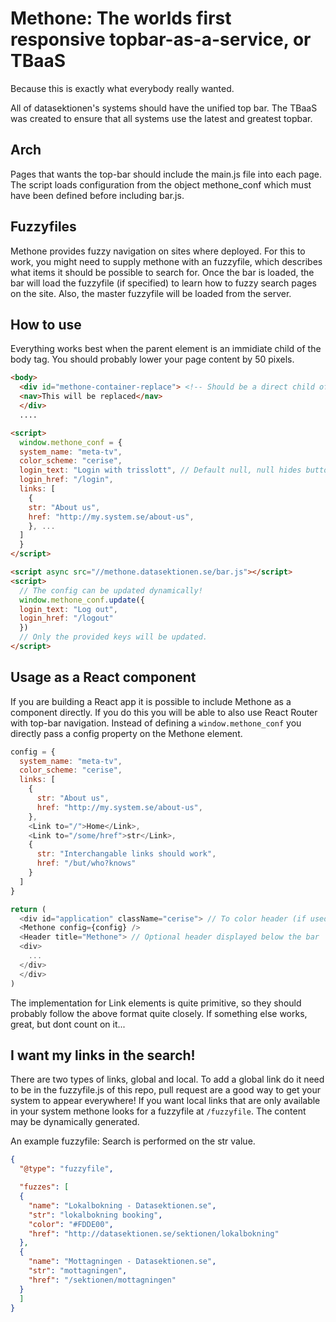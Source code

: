 Methone: The worlds first responsive topbar-as-a-service, or TBaaS
==================================================================
Because this is exactly what everybody really wanted.

All of datasektionen's systems should have the unified top bar. The
TBaaS was created to ensure that all systems use the latest and
greatest topbar.

Arch
----

Pages that wants the top-bar should include the main.js file into
each page. The script loads configuration from the object methone_conf
which must have been defined before including bar.js.

Fuzzyfiles
----------
Methone provides fuzzy navigation on sites where deployed. For this to work,
you might need to supply methone with an fuzzyfile, which describes what items
it should be possible to search for. Once the bar is loaded, the bar will load
the fuzzyfile (if specified) to learn how to fuzzy search pages on the site. Also,
the master fuzzyfile will be loaded from the server.

How to use
----------
Everything works best when the parent element is an immidiate child of the body
tag. You should probably lower your page content by 50 pixels.
```html
<body>
  <div id="methone-container-replace"> <!-- Should be a direct child of body -->
  <nav>This will be replaced</nav>
  </div>
  ....

<script>
  window.methone_conf = {
  system_name: "meta-tv",
  color_scheme: "cerise",
  login_text: "Login with trisslott", // Default null, null hides button
  login_href: "/login",
  links: [
    {
    str: "About us",
    href: "http://my.system.se/about-us",
    }, ...
  ]
  }
</script>

<script async src="//methone.datasektionen.se/bar.js"></script>
<script>
  // The config can be updated dynamically!
  window.methone_conf.update({
  login_text: "Log out",
  login_href: "/logout"
  })
  // Only the provided keys will be updated.
</script>
```

Usage as a React component
--------------------------

If you are building a React app it is possible to include Methone as a component directly. If you do this you will be able to also use React Router with top-bar navigation. Instead of defining a `window.methone_conf` you directly pass a config property on the Methone element.
```javascript
config = {
  system_name: "meta-tv",
  color_scheme: "cerise",
  links: [
    {
      str: "About us",
      href: "http://my.system.se/about-us",
    },
    <Link to="/">Home</Link>,
    <Link to="/some/href">str</Link>,
    {
      str: "Interchangable links should work",
      href: "/but/who?knows"
    }
  ]
}

return (
  <div id="application" className="cerise"> // To color header (if used)
  <Methone config={config} />
  <Header title="Methone"> // Optional header displayed below the bar
  <div>
    ...
  </div>
  </div>
)
```

The implementation for Link elements is quite primitive, so they should probably follow the above format quite closely. If something else works, great, but dont count on it...

I want my links in the search!
------------------------------
There are two types of links, global and local. To add a global link do it need to be in the fuzzyfile.js of this repo, pull request are a good way to get your system to appear everywhere!
If you want local links that are only available in your system methone looks for a fuzzyfile at `/fuzzyfile`. The content may be dynamically generated.

An example fuzzyfile:
Search is performed on the str value.
```json
{
  "@type": "fuzzyfile",

  "fuzzes": [
  {
    "name": "Lokalbokning - Datasektionen.se",
    "str": "lokalbokning booking",
    "color": "#FDDE00",
    "href": "http://datasektionen.se/sektionen/lokalbokning"
  },
  {
    "name": "Mottagningen - Datasektionen.se",
    "str": "mottagningen",
    "href": "/sektionen/mottagningen"
  }
  ]
}
```

